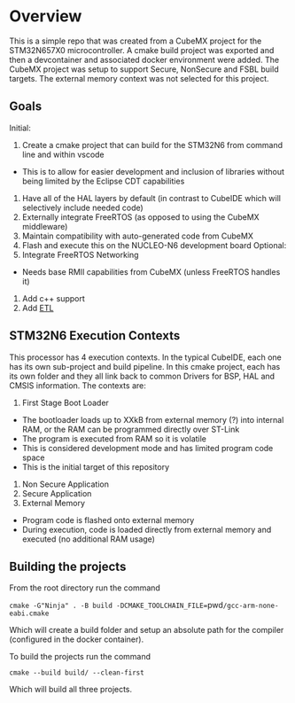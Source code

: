 # Overview
This is a simple repo that was created from a CubeMX project for the STM32N657X0 microcontroller. A cmake build project was exported and then a devcontainer and associated docker environment were added. The CubeMX project was setup to support Secure, NonSecure and FSBL build targets. The external memory context was not selected for this project.

## Goals
Initial:
1. Create a cmake project that can build for the STM32N6 from command line and within vscode
  - This is to allow for easier development and inclusion of libraries without being limited by the Eclipse CDT capabilities
1. Have all of the HAL layers by default (in contrast to CubeIDE which will selectively include needed code)
1. Externally integrate FreeRTOS (as opposed to using the CubeMX middleware)
1. Maintain compatibility with auto-generated code from CubeMX
1. Flash and execute this on the NUCLEO-N6 development board
Optional:
1. Integrate FreeRTOS Networking
  - Needs base RMII capabilities from CubeMX (unless FreeRTOS handles it)
1. Add c++ support
1. Add [ETL](https://www.etlcpp.com/)

## STM32N6 Execution Contexts
This processor has 4 execution contexts. In the typical CubeIDE, each one has its own sub-project and build pipeline. In this cmake project, each has its own folder and they all link back to common Drivers for BSP, HAL and CMSIS information. The contexts are:
1. First Stage Boot Loader
  - The bootloader loads up to XXkB from external memory (?) into internal RAM, or the RAM can be programmed directly over ST-Link
  - The program is executed from RAM so it is volatile
  - This is considered development mode and has limited program code space
  - This is the initial target of this repository
1. Non Secure Application
1. Secure Application
1. External Memory 
  - Program code is flashed onto external memory
  - During execution, code is loaded directly from external memory and executed (no additional RAM usage)

## Building the projects
From the root directory run the command

`cmake -G"Ninja" . -B build -DCMAKE_TOOLCHAIN_FILE=`pwd`/gcc-arm-none-eabi.cmake`

Which will create a build folder and setup an absolute path for the compiler (configured in the docker container).

To build the projects run the command

`cmake --build build/ --clean-first`

Which will build all three projects.